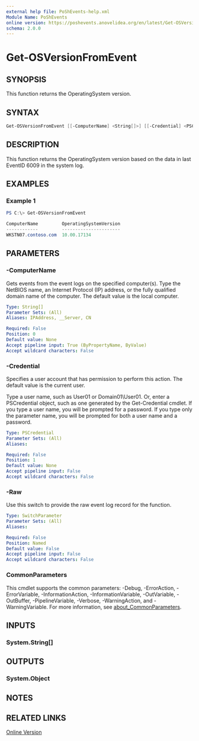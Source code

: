 ```yaml
---
external help file: PoShEvents-help.xml
Module Name: PoShEvents
online version: https://poshevents.anovelidea.org/en/latest/Get-OSVersionFromEvent/
schema: 2.0.0
---
```


# Get-OSVersionFromEvent

## SYNOPSIS
This function returns the OperatingSystem version.

## SYNTAX

```powershell
Get-OSVersionFromEvent [[-ComputerName] <String[]>] [[-Credential] <PSCredential>] [-Raw] [<CommonParameters>]
```

## DESCRIPTION
This function returns the OperatingSystem version based on the data in last EventID 6009 in the system log.

## EXAMPLES

### Example 1
```powershell
PS C:\> Get-OSVersionFromEvent

ComputerName         OperatingSystemVersion
------------         ----------------------
WKSTN07.contoso.com  10.00.17134
```

## PARAMETERS

### -ComputerName
Gets events from the event logs on the specified computer(s).
Type the NetBIOS name, an Internet Protocol (IP) address, or the fully qualified domain name of the computer.
The default value is the local computer.

```yaml
Type: String[]
Parameter Sets: (All)
Aliases: IPAddress, __Server, CN

Required: False
Position: 0
Default value: None
Accept pipeline input: True (ByPropertyName, ByValue)
Accept wildcard characters: False
```

### -Credential
Specifies a user account that has permission to perform this action.
The default value is the current user.

Type a user name, such as User01 or Domain01\User01.
Or, enter a PSCredential object, such as one generated by the Get-Credential cmdlet.
If you type a user name, you will be prompted for a password.
If you type only the parameter name, you will be prompted for both a user name and a password.

```yaml
Type: PSCredential
Parameter Sets: (All)
Aliases:

Required: False
Position: 1
Default value: None
Accept pipeline input: False
Accept wildcard characters: False
```

### -Raw
Use this switch to provide the raw event log record for the function.

```yaml
Type: SwitchParameter
Parameter Sets: (All)
Aliases:

Required: False
Position: Named
Default value: False
Accept pipeline input: False
Accept wildcard characters: False
```

### CommonParameters
This cmdlet supports the common parameters: -Debug, -ErrorAction, -ErrorVariable, -InformationAction, -InformationVariable, -OutVariable, -OutBuffer, -PipelineVariable, -Verbose, -WarningAction, and -WarningVariable. For more information, see [about_CommonParameters](http://go.microsoft.com/fwlink/?LinkID=113216).

## INPUTS

### System.String[]
## OUTPUTS

### System.Object
## NOTES

## RELATED LINKS

[Online Version](https://poshevents.anovelidea.org/en/latest/Get-OSVersionFromEvent/)
